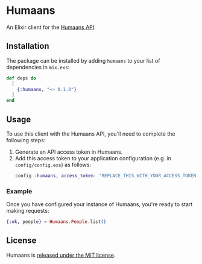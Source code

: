 # Humaans

An Elixir client for the [Humaans API][humaans-api-docs].

## Installation

The package can be installed by adding `humaans` to your list of dependencies in
`mix.exs`:

```elixir
def deps do
  [
    {:humaans, "~> 0.1.0"}
  ]
end
```

## Usage

To use this client with the Humaans API, you'll need to complete the following steps:
1. Generate an API access token in Humaans.
2. Add this access token to your application configuration (e.g. in
   `config/config.exs`) as follows:
   ```elixir
   config :humaans, access_token: "REPLACE_THIS_WITH_YOUR_ACCESS_TOKEN"
   ```

### Example

Once you have configured your instance of Humaans, you're ready to start making
requests:

```elixir
{:ok, people} = Humaans.People.list()
```

## License

Humaans is [released under the MIT license](LICENSE).

[humaans-api-docs]: https://docs.humaans.io/api/
